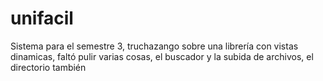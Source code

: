 # unifacil
Sistema para el semestre 3, truchazango sobre una librería con vistas dinamicas, faltó pulir varias cosas, el buscador y la subida de archivos, el directorio también
